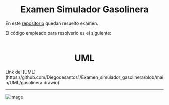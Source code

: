 <h1 align = "center">Examen Simulador Gasolinera</h1>

En este [repositorio](https://github.com/Diegodesantos1/Examen_simulador_gasolinera) quedan resuelto examen.

El código empleado para resolverlo es el siguiente:
```python

```
<h1 align = "center">UML</h1>
Link del [UML](https://github.com/Diegodesantos1/Examen_simulador_gasolinera/blob/main/UML/gasolinera.drawio)

***
![image](https://user-images.githubusercontent.com/91721855/232545859-b18a3de6-ec2c-4ec1-bcdd-056b6ffe7598.png)

